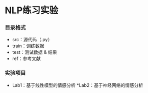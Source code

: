 # NLP练习实验

### 目录格式
* src：源代码（.py）
* train：训练数据
* test：测试数据 & 结果
* ref：参考文献

### 实验项目
* Lab1：基于线性模型的情感分析
*Lab2：基于神经网络的情感分析
